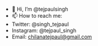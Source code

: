 - 👋 Hi, I’m @tejpaulsingh
- 📫 How to reach me:
- Twitter: @singh_tejpaul
- Instagram: @tejpaul_singh
- Email: chilanatejpaul@gmail.com
